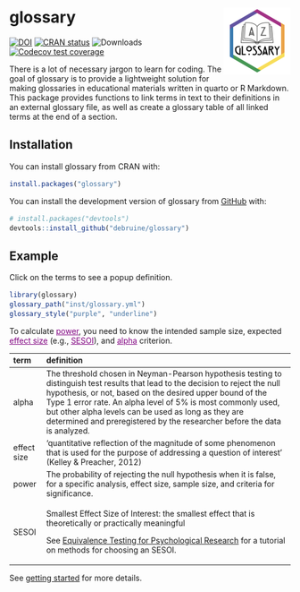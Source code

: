 
<!-- README.md is generated from README.Rmd. Please edit that file -->

# glossary <a href="https://debruine.github.io/glossary/"><img src="man/figures/logo.png" align="right" height="120" /></a>

<!-- badges: start -->

[![DOI](https://zenodo.org/badge/642849670.svg)](https://zenodo.org/badge/latestdoi/642849670)
[![CRAN
status](https://www.r-pkg.org/badges/version/glossary)](https://CRAN.R-project.org/package=glossary)
![Downloads](https://cranlogs.r-pkg.org/badges/grand-total/glossary)
[![Codecov test
coverage](https://codecov.io/gh/debruine/glossary/branch/master/graph/badge.svg)](https://app.codecov.io/gh/debruine/glossary?branch=master)
<!-- badges: end -->

There is a lot of necessary jargon to learn for coding. The goal of
glossary is to provide a lightweight solution for making glossaries in
educational materials written in quarto or R Markdown. This package
provides functions to link terms in text to their definitions in an
external glossary file, as well as create a glossary table of all linked
terms at the end of a section.

## Installation

You can install glossary from CRAN with:

``` r
install.packages("glossary")
```

You can install the development version of glossary from
[GitHub](https://github.com/) with:

``` r
# install.packages("devtools")
devtools::install_github("debruine/glossary")
```

## Example

Click on the terms to see a popup definition.

``` r
library(glossary) 
glossary_path("inst/glossary.yml")
glossary_style("purple", "underline")
```

<style>
a.glossary {
  color: purple;
  text-decoration: underline;
  cursor: help;
  position: relative;
}

/* only needed for popup = "click" */
/* popup-definition */
a.glossary .def {
  display: none;
  position: absolute;
  z-index: 1;
  width: 200px;
  bottom: 100%;
  left: 50%;
  margin-left: -100px;
  background-color: #333;
  color: white;
  padding: 5px;
  border-radius: 6px;
}
/* show on click */
a.glossary:active .def {
  display: inline-block;
}
/* triangle arrow */
a.glossary:active .def::after {
  content: ' ';
  position: absolute;
  top: 100%;
  left: 50%;
  margin-left: -5px;
  border-width: 5px;
  border-style: solid;
  border-color: #333 transparent transparent transparent;
}
</style>

To calculate <a class='glossary'>power<span class="def">The probability
of rejecting the null hypothesis when it is false, for a specific
analysis, effect size, sample size, and criteria for
significance.</span></a>, you need to know the intended sample size,
expected <a class='glossary'>effect size<span class="def">‘quantitative
reflection of the magnitude of some phenomenon that is used for the
purpose of addressing a question of interest’ (Kelley & Preacher,
2012)</span></a> (e.g., <a class='glossary'>SESOI<span
class="def">Smallest Effect Size of Interest: the smallest effect that
is theoretically or practically meaningful \| See Equivalence Testing
for Psychological Research for a tutorial on methods for choosing an
SESOI.</span></a>), and <a class='glossary'>alpha<span class="def">The
threshold chosen in Neyman-Pearson hypothesis testing to distinguish
test results that lead to the decision to reject the null hypothesis, or
not, based on the desired upper bound of the Type 1 error rate. An alpha
level of 5% is most commonly used, but other alpha levels can be used as
long as they are determined and preregistered by the researcher before
the data is analyzed.</span></a> criterion.

<table class="table" style="margin-left: auto; margin-right: auto;">
<thead>
<tr>
<th style="text-align:left;">
term
</th>
<th style="text-align:left;">
definition
</th>
</tr>
</thead>
<tbody>
<tr>
<td style="text-align:left;">
alpha
</td>
<td style="text-align:left;">
The threshold chosen in Neyman-Pearson hypothesis testing to distinguish
test results that lead to the decision to reject the null hypothesis, or
not, based on the desired upper bound of the Type 1 error rate. An alpha
level of 5% is most commonly used, but other alpha levels can be used as
long as they are determined and preregistered by the researcher before
the data is analyzed.
</td>
</tr>
<tr>
<td style="text-align:left;">
effect size
</td>
<td style="text-align:left;">
‘quantitative reflection of the magnitude of some phenomenon that is
used for the purpose of addressing a question of interest’ (Kelley &
Preacher, 2012)
</td>
</tr>
<tr>
<td style="text-align:left;">
power
</td>
<td style="text-align:left;">
The probability of rejecting the null hypothesis when it is false, for a
specific analysis, effect size, sample size, and criteria for
significance.
</td>
</tr>
<tr>
<td style="text-align:left;">
SESOI
</td>
<td style="text-align:left;">

Smallest Effect Size of Interest: the smallest effect that is
theoretically or practically meaningful

See [Equivalence Testing for Psychological
Research](https://doi.org/10.1177/2515245918770963) for a tutorial on
methods for choosing an SESOI.
</td>
</tr>
</tbody>
</table>

See [getting
started](https://debruine.github.io/glossary/articles/glossary.html) for
more details.
